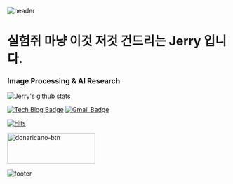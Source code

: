 ![header](https://capsule-render.vercel.app/api?type=wave&color=gradient&height=300&section=header&text=Jerry's%20Github&fontSize=40)

# 실험쥐 마냥 이것 저것 건드리는 **Jerry** 입니다. 

### Image Processing & AI Research

[![Jerry's github stats](https://github-readme-stats.vercel.app/api?username=jjerry-k)](https://github.com/jjerry-k)

<!-- [![Top Langs](https://github-readme-stats.vercel.app/api/top-langs/?username=jjerry-k&hide=javascript,html)](https://github.com/jjerry-k) -->

[![Tech Blog Badge](http://img.shields.io/badge/-Tech%20blog-black?style=flat-square&logo=github&link=https://jjerry.github.io/)](https://jjerry-k.github.io/) 
[![Gmail Badge](https://img.shields.io/badge/Gmail-d14836?style=flat-square&logo=Gmail&logoColor=white&link=mailto:jaeeyol2931@gmail.com)](mailto:jaeeyol2931@gmail.com)

[![Hits](https://hits.seeyoufarm.com/api/count/incr/badge.svg?url=https%3A%2F%2Fgithub.com%2Fgjbae1212%2Fhit-counter)](https://hits.seeyoufarm.com) 

<a href="https://donaricano.com/mypage/1391188679_guPzXC" target="_blank"><img src="https://d1u4yishnma8v5.cloudfront.net/donarincano_gift.png" alt="donaricano-btn" style="height: 70px !important;width: 200px !important;" /></a>

![footer](https://capsule-render.vercel.app/api?type=wave&color=gradient&height=150&section=footer)


<!--
**jjerry-k/jjerry-k** is a ✨ _special_ ✨ repository because its `README.md` (this file) appears on your GitHub profile.

Here are some ideas to get you started:

- 🔭 I’m currently working on ...
- 🌱 I’m currently learning ...
- 👯 I’m looking to collaborate on ...
- 🤔 I’m looking for help with ...
- 💬 Ask me about ...
- 📫 How to reach me: ...
- 😄 Pronouns: ...
- ⚡ Fun fact: ...
-->
